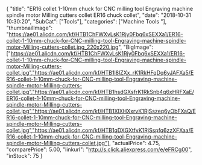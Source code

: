 {
	"title": "ER16 collet 1-10mm chuck for CNC milling tool Engraving machine spindle motor Milling cutters collet ER16 chuck collet",
	"date": "2018-10-31 10:30:20",
	"SubCat": ["Tools"],
	"categories": ["Machine Tools "],
	"thumbnailImage": "https://ae01.alicdn.com/kf/HTB1ChFWXvLsK1Rjy0Fbq6xSEXXa1/ER16-collet-1-10mm-chuck-for-CNC-milling-tool-Engraving-machine-spindle-motor-Milling-cutters-collet.jpg_220x220.jpg",
	"BigImage": ["https://ae01.alicdn.com/kf/HTB1ChFWXvLsK1Rjy0Fbq6xSEXXa1/ER16-collet-1-10mm-chuck-for-CNC-milling-tool-Engraving-machine-spindle-motor-Milling-cutters-collet.jpg","https://ae01.alicdn.com/kf/HTB1l8lZXx_rK1RkHFqDq6yJAFXa5/ER16-collet-1-10mm-chuck-for-CNC-milling-tool-Engraving-machine-spindle-motor-Milling-cutters-collet.jpg","https://ae01.alicdn.com/kf/HTB1hsdGXsfrK1RkSnb4q6xHRFXaE/ER16-collet-1-10mm-chuck-for-CNC-milling-tool-Engraving-machine-spindle-motor-Milling-cutters-collet.jpg","https://ae01.alicdn.com/kf/HTB1XIXHXxrvK1RjSszeq6yObFXaQ/ER16-collet-1-10mm-chuck-for-CNC-milling-tool-Engraving-machine-spindle-motor-Milling-cutters-collet.jpg","https://ae01.alicdn.com/kf/HTB1qDXGXtfvK1RjSspfq6zzXFXaa/ER16-collet-1-10mm-chuck-for-CNC-milling-tool-Engraving-machine-spindle-motor-Milling-cutters-collet.jpg"],
	"actualPrice": 4.75,
	"comparePrice": 5.00,
	"linkurl": "http://s.click.aliexpress.com/e/eFRCg00",
	"inStock": 75
}
